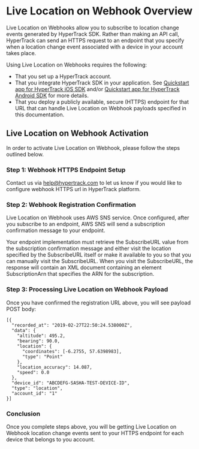 # Live Location on Webhook Overview

Live Location on Webhooks allow you to subscribe to location change events generated by HyperTrack SDK. Rather than making an API call, HyperTrack can send an HTTPS request to an endpoint that you specify when a location change event associated with a device in your account takes place.

Using Live Location on Webhooks requires the following:

* That you set up a HyperTrack account.
* That you integrate HyperTrack SDK in your application. See [Quickstart app for HyperTrack iOS SDK](#quickstart-ios) and/or [Quickstart app for HyperTrack Android SDK](#quickstart-android) for more details.
* That you deploy a publicly available, secure (HTTPS) endpoint for that URL that can handle Live Location on Webhook payloads specified in this documentation.

## Live Location on Webhook Activation

In order to activate Live Location on Webhook, please follow the steps outlined below.

### Step 1: Webhook HTTPS Endpoint Setup 

Contact us via help@hypertrack.com to let us know if you would like to configure webhook HTTPS url in HyperTrack platform. 

### Step 2: Webhook Registration Confirmation

Live Location on Webhook uses AWS SNS service. Once configured, after you subscribe to an endpoint, AWS SNS will send a subscription confirmation message to your endpoint. 

Your endpoint implementation must retrieve the SubscribeURL value from the subscription confirmation message and either visit the location specified by the SubscribeURL itself or make it available to you so that you can manually visit the SubscribeURL. When you visit the SubscribeURL, the response will contain an XML document containing an element SubscriptionArn that specifies the ARN for the subscription.

### Step 3: Processing Live Location on Webhook Payload

Once you have confirmed the registration URL above, you will see payload POST body:

```
[{
  "recorded_at": "2019-02-27T22:50:24.538000Z", 
  "data": {
    "altitude": 495.2, 
    "bearing": 90.0, 
    "location": {
      "coordinates": [-6.2755, 57.6398983], 
      "type": "Point"
    }, 
    "location_accuracy": 14.087, 
    "speed": 0.0
  }, 
  "device_id": "ABCDEFG-SASHA-TEST-DEVICE-ID", 
  "type": "location", 
  "account_id": "1"
}]
```

### Conclusion

Once you complete steps above, you will be getting Live Location on Webhook location change events sent to your HTTPS endpoint for each device that belongs to you account. 

